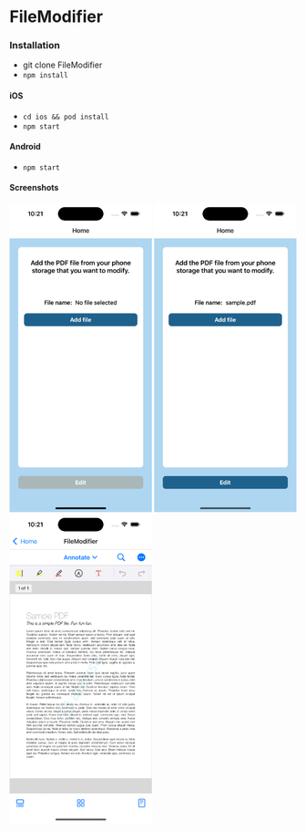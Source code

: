 # FileModifier

### Installation

- git clone FileModifier
- `npm install`

#### iOS

- `cd ios && pod install`
- `npm start`

#### Android

- `npm start`

#### Screenshots

<img src="./assets/images/screenshot1.png" width="250">
<img src="./assets/images/screenshot2.png" width="250">
<img src="./assets/images/screenshot3.png" width="250">
